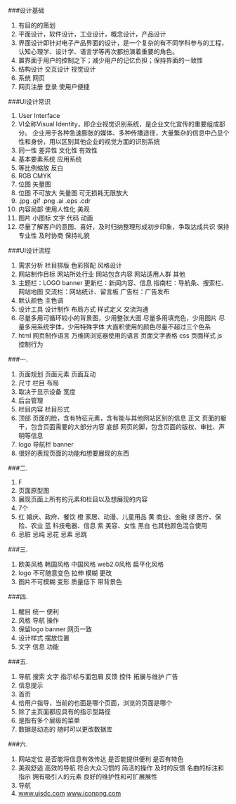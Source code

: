 ###设计基础
1. 有目的的策划
2. 平面设计，软件设计，工业设计，概念设计，产品设计
3. 界面设计即针对电子产品界面的设计，是一个复杂的有不同学科参与的工程，认知心理学、设计学、语言学等再次都扮演着重要的角色。
4. 置界面于用户的控制之下；减少用户的记忆负担；保持界面的一致性
5. 结构设计 交互设计 视觉设计
6. 系统  网页
7. 网页注册 登录 使用户便捷


###UI设计常识
1. User Interface
2. VI全称Visual Identity，即企业视觉识别系统，是企业文化宣传的重要组成部分。
企业用于各种急速膨胀的媒体、多种传播途径，大量繁杂的信息中凸显个性和身份，用以区别其他企业的视觉方面的识别系统
3. 同一性 差异性 文化性 有效性
4. 基本要素系统 应用系统
5. 等比例缩放 反白
6. RGB CMYK
7. 位图 矢量图
8. 位图 不可放大 矢量图 可无损耗无限放大
9.  .jpg .gif .png     .ai .eps .cdr
10. 内容局部 使用人性化 美观
11. 图片 小图标 文字 代码 动画
12. 尽量了解客户的意图、喜好，及时归纳整理形成初步印象，争取达成共识 保持专业性 及时协商 保持礼貌


###UI设计流程
1. 需求分析 栏目排版 色彩搭配 风格设计
2. 网站制作目标 网站所处行业 网站包含内容 网站适用人群 其他
3. 主题栏：LOGO banner
更新栏：新闻内容、信息
指南栏：导航条、搜索栏、网站地图
交流栏：网站统计、留言板
广告栏：广告发布
4. 默认颜色 主色调
5. 设计工具 设计制作 布局方式 样式定义 交流沟通
6. 尽量多用可循环较小的背景图，少用整张大图
   尽量多用填充色，少用图片
   尽量多用系统字体，少用特殊字体
   大面积使用的颜色尽量不超过三个色系
7. html 网页制作语言 万维网浏览器使用的语言 页面文字表格
   css 页面样式
   js 控制行为

###一.
1. 页面规划 页面元素 页面互动
2. 尺寸 栏目 布局
3. 取决于显示设备 宽度
4. 后台管理
5. 栏目内容 栏目形式
6. 顶部 页面的脸，含有特征元素，含有能与其他网站区别的信息
正文 页面的躯干，包含页面需要的大部分内容
底部 网页的脚，包含页面的版权、审批、声明等信息
7. logo 导航栏 banner
8. 很好的表现页面的功能和想要展现的东西

###二.
1. F
2. 页面原型图
3. 展现页面上所有的元素和栏目以及想展现的内容
4. 7个
5. 红 婚庆、政府、餐饮
橙 家居、动漫、儿童用品
黄 商业、金融
绿 医疗、保险、农业
蓝 科技电器、信息
紫 美容、女性
黑白 也其他颜色混合使用
6. 忌脏 忌纯 忌花 忌素 忌跳

###三.
1. 欧美风格 韩国风格 中国风格 web2.0风格 扁平化风格
2. logo 不可随意变色 拉伸 模糊 更改
3. 图片不可模糊 变形 质量低下 带背景色

###四.
1. 醒目 统一 便利
2. 风格 导航 操作
3. 保留logo banner 网页一致
4. 设计样式 摆放位置
5. 文字 信息 功能

###五.
1. 导航 搜索 文字 指示标与面包屑 反馈 控件 拓展与维护 广告
2. 信息提示
3. 首页
4. 给用户指导，当前的也面是哪个页面，浏览的页面是哪个
5. 除了主页面都应具有的指示型路径
6. 是指有多个层级的菜单
7. 数据是动态的 随时可以更改数据库

###六.
1. 网站定位 是否能将信息有效传达 是否能提供便利 是否有特色
2. 美观舒适 高效的导航 符合大众习惯的 简洁的操作 及时的反馈 名曲的标注和指示 拥有吸引人的元素 良好的维护性和可扩展展性
3. 导航
4. www.uisdc.com    www.iconpng.com